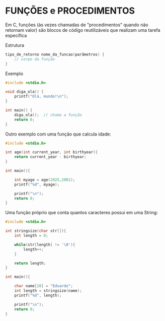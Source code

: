 # FUNÇÕES e PROCEDIMENTOS

Em C, funções (às vezes chamadas de "procedimentos" quando não retornam valor) são blocos de código reutilizáveis que realizam uma tarefa específica

Estrutura

~~~c
tipo_de_retorno nome_da_funcao(parâmetros) {
    // corpo da função
}
~~~

Exemplo

~~~c
#include <stdio.h>

void diga_ola() {
    printf("Olá, mundo!\n");
}

int main() {
    diga_ola();  // chama a função
    return 0;
}
~~~

Outro exemplo com uma função que calcula idade:

~~~c
#include <stdio.h>

int age(int current_year, int birthyear){
    return current_year - birthyear;
}

int main(){

    int myage = age(2025,2001);
    printf("%d", myage);

    printf("\n");
    return 0;
}
~~~

Uma função próprio que conta quantos caracteres possui em uma String:

~~~c
#include <stdio.h>

int stringsize(char str[]){
    int length = 0;

    while(str[length] != '\0'){
        length++;
    }

    return length;
}

int main(){

    char name[20] = "Eduardo";
    int length = stringsize(name);
    printf("%d", length);

    printf("\n");
    return 0;
}
~~~